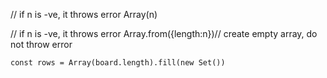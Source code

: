 // if n is -ve, it throws error
Array(n)

// if n is -ve, it throws error
Array.from({length:n})// create empty array, do not throw error

<!--
Here all rows have same set reference
 -->

    const rows = Array(board.length).fill(new Set())
